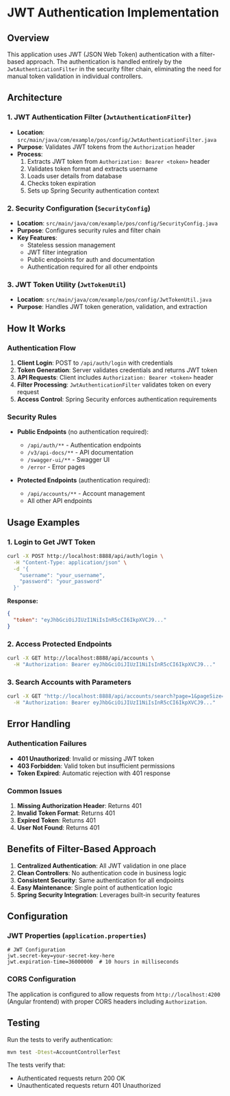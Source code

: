 # JWT Authentication Implementation

## Overview

This application uses JWT (JSON Web Token) authentication with a filter-based approach. The authentication is handled entirely by the `JwtAuthenticationFilter` in the security filter chain, eliminating the need for manual token validation in individual controllers.

## Architecture

### 1. JWT Authentication Filter (`JwtAuthenticationFilter`)
- **Location**: `src/main/java/com/example/pos/config/JwtAuthenticationFilter.java`
- **Purpose**: Validates JWT tokens from the `Authorization` header
- **Process**:
  1. Extracts JWT token from `Authorization: Bearer <token>` header
  2. Validates token format and extracts username
  3. Loads user details from database
  4. Checks token expiration
  5. Sets up Spring Security authentication context

### 2. Security Configuration (`SecurityConfig`)
- **Location**: `src/main/java/com/example/pos/config/SecurityConfig.java`
- **Purpose**: Configures security rules and filter chain
- **Key Features**:
  - Stateless session management
  - JWT filter integration
  - Public endpoints for auth and documentation
  - Authentication required for all other endpoints

### 3. JWT Token Utility (`JwtTokenUtil`)
- **Location**: `src/main/java/com/example/pos/config/JwtTokenUtil.java`
- **Purpose**: Handles JWT token generation, validation, and extraction

## How It Works

### Authentication Flow

1. **Client Login**: POST to `/api/auth/login` with credentials
2. **Token Generation**: Server validates credentials and returns JWT token
3. **API Requests**: Client includes `Authorization: Bearer <token>` header
4. **Filter Processing**: `JwtAuthenticationFilter` validates token on every request
5. **Access Control**: Spring Security enforces authentication requirements

### Security Rules

- **Public Endpoints** (no authentication required):
  - `/api/auth/**` - Authentication endpoints
  - `/v3/api-docs/**` - API documentation
  - `/swagger-ui/**` - Swagger UI
  - `/error` - Error pages

- **Protected Endpoints** (authentication required):
  - `/api/accounts/**` - Account management
  - All other API endpoints

## Usage Examples

### 1. Login to Get JWT Token

```bash
curl -X POST http://localhost:8888/api/auth/login \
  -H "Content-Type: application/json" \
  -d '{
    "username": "your_username",
    "password": "your_password"
  }'
```

**Response:**
```json
{
  "token": "eyJhbGciOiJIUzI1NiIsInR5cCI6IkpXVCJ9..."
}
```

### 2. Access Protected Endpoints

```bash
curl -X GET http://localhost:8888/api/accounts \
  -H "Authorization: Bearer eyJhbGciOiJIUzI1NiIsInR5cCI6IkpXVCJ9..."
```

### 3. Search Accounts with Parameters

```bash
curl -X GET "http://localhost:8888/api/accounts/search?page=1&pageSize=10&filter=test" \
  -H "Authorization: Bearer eyJhbGciOiJIUzI1NiIsInR5cCI6IkpXVCJ9..."
```

## Error Handling

### Authentication Failures

- **401 Unauthorized**: Invalid or missing JWT token
- **403 Forbidden**: Valid token but insufficient permissions
- **Token Expired**: Automatic rejection with 401 response

### Common Issues

1. **Missing Authorization Header**: Returns 401
2. **Invalid Token Format**: Returns 401
3. **Expired Token**: Returns 401
4. **User Not Found**: Returns 401

## Benefits of Filter-Based Approach

1. **Centralized Authentication**: All JWT validation in one place
2. **Clean Controllers**: No authentication code in business logic
3. **Consistent Security**: Same authentication for all endpoints
4. **Easy Maintenance**: Single point of authentication logic
5. **Spring Security Integration**: Leverages built-in security features

## Configuration

### JWT Properties (`application.properties`)

```properties
# JWT Configuration
jwt.secret-key=your-secret-key-here
jwt.expiration-time=36000000  # 10 hours in milliseconds
```

### CORS Configuration

The application is configured to allow requests from `http://localhost:4200` (Angular frontend) with proper CORS headers including `Authorization`.

## Testing

Run the tests to verify authentication:

```bash
mvn test -Dtest=AccountControllerTest
```

The tests verify that:
- Authenticated requests return 200 OK
- Unauthenticated requests return 401 Unauthorized 